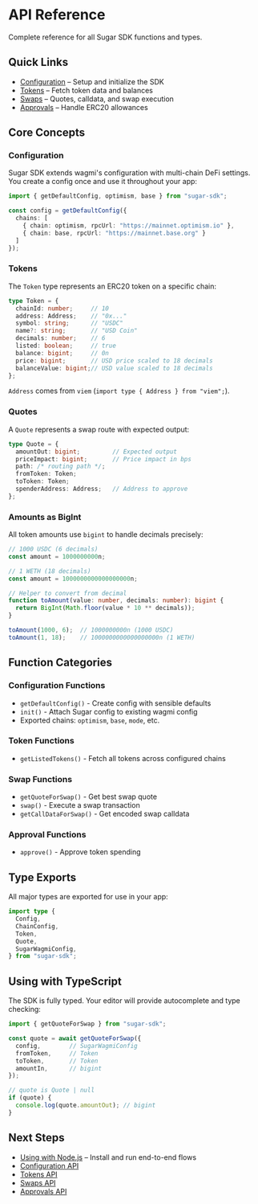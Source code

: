 # API Reference

Complete reference for all Sugar SDK functions and types.

## Quick Links

- [Configuration](/api/config) – Setup and initialize the SDK
- [Tokens](/api/tokens) – Fetch token data and balances
- [Swaps](/api/swaps) – Quotes, calldata, and swap execution
- [Approvals](/api/approvals) – Handle ERC20 allowances

## Core Concepts

### Configuration

Sugar SDK extends wagmi's configuration with multi-chain DeFi settings. You create a config once and use it throughout your app:

```typescript
import { getDefaultConfig, optimism, base } from "sugar-sdk";

const config = getDefaultConfig({
  chains: [
    { chain: optimism, rpcUrl: "https://mainnet.optimism.io" },
    { chain: base, rpcUrl: "https://mainnet.base.org" }
  ]
});
```

### Tokens

The `Token` type represents an ERC20 token on a specific chain:

```typescript
type Token = {
  chainId: number;     // 10
  address: Address;    // "0x..."
  symbol: string;      // "USDC"
  name?: string;       // "USD Coin"
  decimals: number;    // 6
  listed: boolean;     // true
  balance: bigint;     // 0n
  price: bigint;       // USD price scaled to 18 decimals
  balanceValue: bigint;// USD value scaled to 18 decimals
};
```

`Address` comes from `viem` (`import type { Address } from "viem";`).

### Quotes

A `Quote` represents a swap route with expected output:

```typescript
type Quote = {
  amountOut: bigint;         // Expected output
  priceImpact: bigint;       // Price impact in bps
  path: /* routing path */;
  fromToken: Token;
  toToken: Token;
  spenderAddress: Address;   // Address to approve
};
```

### Amounts as BigInt

All token amounts use `bigint` to handle decimals precisely:

```typescript
// 1000 USDC (6 decimals)
const amount = 1000000000n;

// 1 WETH (18 decimals)
const amount = 1000000000000000000n;

// Helper to convert from decimal
function toAmount(value: number, decimals: number): bigint {
  return BigInt(Math.floor(value * 10 ** decimals));
}

toAmount(1000, 6);  // 1000000000n (1000 USDC)
toAmount(1, 18);    // 1000000000000000000n (1 WETH)
```

## Function Categories

### Configuration Functions

- `getDefaultConfig()` - Create config with sensible defaults
- `init()` - Attach Sugar config to existing wagmi config
- Exported chains: `optimism`, `base`, `mode`, etc.

### Token Functions

- `getListedTokens()` - Fetch all tokens across configured chains

### Swap Functions

- `getQuoteForSwap()` - Get best swap quote
- `swap()` - Execute a swap transaction
- `getCallDataForSwap()` - Get encoded swap calldata

### Approval Functions

- `approve()` - Approve token spending

## Type Exports

All major types are exported for use in your app:

```typescript
import type {
  Config,
  ChainConfig,
  Token,
  Quote,
  SugarWagmiConfig,
} from "sugar-sdk";
```

## Using with TypeScript

The SDK is fully typed. Your editor will provide autocomplete and type checking:

```typescript
import { getQuoteForSwap } from "sugar-sdk";

const quote = await getQuoteForSwap({
  config,        // SugarWagmiConfig
  fromToken,     // Token
  toToken,       // Token
  amountIn,      // bigint
});

// quote is Quote | null
if (quote) {
  console.log(quote.amountOut); // bigint
}
```

## Next Steps

- [Using with Node.js](/using-node) – Install and run end-to-end flows
- [Configuration API](/api/config)
- [Tokens API](/api/tokens)
- [Swaps API](/api/swaps)
- [Approvals API](/api/approvals)
